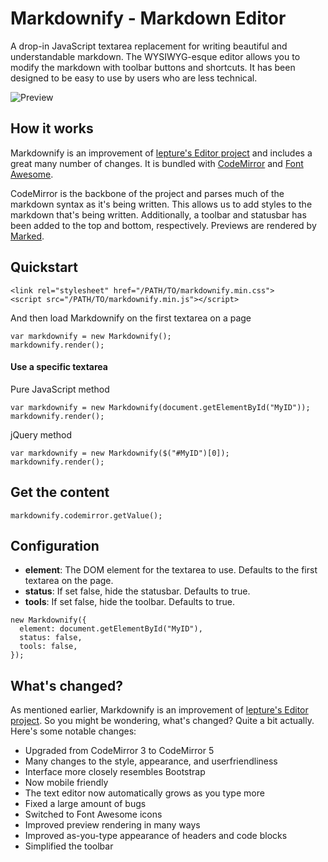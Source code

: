 # Markdownify - Markdown Editor
A drop-in JavaScript textarea replacement for writing beautiful and understandable markdown. The WYSIWYG-esque editor allows you to modify the markdown with toolbar buttons and shortcuts. It has been designed to be easy to use by users who are less technical.

![Preview](http://i.imgur.com/l5antiW.png)

## How it works
Markdownify is an improvement of [lepture's Editor project](https://github.com/lepture/editor) and includes a great many number of changes. It is bundled with [CodeMirror](https://github.com/codemirror/codemirror) and [Font Awesome](http://fortawesome.github.io/Font-Awesome/).

CodeMirror is the backbone of the project and parses much of the markdown syntax as it's being written. This allows us to add styles to the markdown that's being written. Additionally, a toolbar and statusbar has been added to the top and bottom, respectively. Previews are rendered by [Marked](https://github.com/chjj/marked).

## Quickstart

```
<link rel="stylesheet" href="/PATH/TO/markdownify.min.css">
<script src="/PATH/TO/markdownify.min.js"></script>
```

And then load Markdownify on the first textarea on a page

```
var markdownify = new Markdownify();
markdownify.render();
```

#### Use a specific textarea

Pure JavaScript method

```
var markdownify = new Markdownify(document.getElementById("MyID"));
markdownify.render();
```

jQuery method

```
var markdownify = new Markdownify($("#MyID")[0]);
markdownify.render();
```

## Get the content

```
markdownify.codemirror.getValue();
```

## Configuration

- **element**: The DOM element for the textarea to use. Defaults to the first textarea on the page.
- **status**: If set false, hide the statusbar. Defaults to true.
- **tools**: If set false, hide the toolbar. Defaults to true.

```
new Markdownify({
  element: document.getElementById("MyID"),
  status: false,
  tools: false,
});
```

## What's changed?
As mentioned earlier, Markdownify is an improvement of [lepture's Editor project](https://github.com/lepture/editor). So you might be wondering, what's changed? Quite a bit actually. Here's some notable changes:

- Upgraded from CodeMirror 3 to CodeMirror 5
- Many changes to the style, appearance, and userfriendliness
- Interface more closely resembles Bootstrap
- Now mobile friendly
- The text editor now automatically grows as you type more
- Fixed a large amount of bugs
- Switched to Font Awesome icons
- Improved preview rendering in many ways
- Improved as-you-type appearance of headers and code blocks
- Simplified the toolbar
